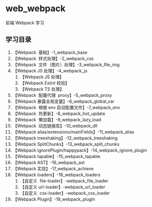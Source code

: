 # web_webpack

前端 Webpack 学习

## 学习目录

1. 【Webpack  基础】-1_webpack_base
2. 【Webpack  样式处理】-2_webpack_css
3. 【Webpack  文件（图片）处理】-3_webpack_file_img
4. 【Webpack JS 处理】-4_webpack_js
   1. 【Webpack JS 处理】
   2. 【Webpack Eslint 校验】
   3. 【Webpack TS 处理】
5. 【Webpack  配置代理  proxy】-5_webpack_proxy
6. 【Webpack 暴露全局变量】-6_webpack_global_var
7. 【Webpack  根据 env 启动配置文件】-7_webpack_env
8. 【Webpack  热更新】-8_webpack_hot_update
9.  【Webpack  懒加载】-9_webpack_lazy_load
10. 【Webpack  动态链接库】-10_webpack_dll
11. 【Webpack alias/extensions/mainFields】-11_webpack_alias
12. 【Webpack treeshaking】-12_webpack_treeshaking
13. 【Webpack SplitChunks】-13_webpack_split_chunks
14. 【Webpack ignorePlugin/happypack】-14_webpack_ignore_plugin
15. 【Webpack tapable】-15_webpack_tapable
16. 【Webpack AST】-16_webpack_ast
17. 【Webpack 实现】-17_webpack_achieve
18. 【Webpack loaders】-18_webpack_loaders
    1. 【自定义  file-loader】-webpack_file_loader
    2. 【自定义 url-loader】-webpack_url_loader
    3. 【自定义  css-loader】-webpack_css_loader
19. 【Webpack Plugin】-19_webpack_plugin
